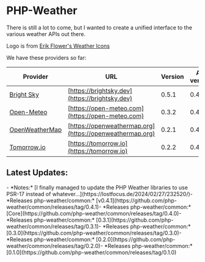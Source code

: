 # PHP-Weather

There is still a lot to come, but I wanted to create a unified interface to the various weather APIs out there.

Logo is from [Erik Flower's Weather Icons](https://erikflowers.github.io/weather-icons/)

We have these providers so far:

| Provider | URL | Version | API version |
| -------- | --- | ------- | ----------- |
| [Bright Sky](https://github.com/php-weather/brightsky) | [https://brightsky.dev](https://brightsky.dev) | 0.5.1 | 0.4.* |
| [Open-Meteo](https://github.com/php-weather/open-meteo) | [https://open-meteo.com](https://open-meteo.com) | 0.3.2 | 0.4.* |
| [OpenWeatherMap](https://github.com/php-weather/openweathermap) | [https://openweathermap.org](https://openweathermap.org) | 0.2.1 | 0.4.* |
| [Tomorrow.io](https://github.com/php-weather/tomorrow) | [https://tomorrow.io](https://tomorrow.io) | 0.2.2 | 0.4.* |

## Latest Updates:

<!-- POST-LIST:START -->- *Notes:* [I finally managed to update the PHP Weather libraries to use PSR-17 instead of whatever…](https://lostfocus.de/2024/02/27/232520/)- *Releases php-weather/common:* [v0.4.1](https://github.com/php-weather/common/releases/tag/0.4.1)- *Releases php-weather/common:* [Core](https://github.com/php-weather/common/releases/tag/0.4.0)- *Releases php-weather/common:* [0.3.1](https://github.com/php-weather/common/releases/tag/0.3.1)- *Releases php-weather/common:* [0.3.0](https://github.com/php-weather/common/releases/tag/0.3.0)- *Releases php-weather/common:* [0.2.0](https://github.com/php-weather/common/releases/tag/0.2.0)- *Releases php-weather/common:* [0.1.0](https://github.com/php-weather/common/releases/tag/0.1.0)<!-- POST-LIST:END -->
